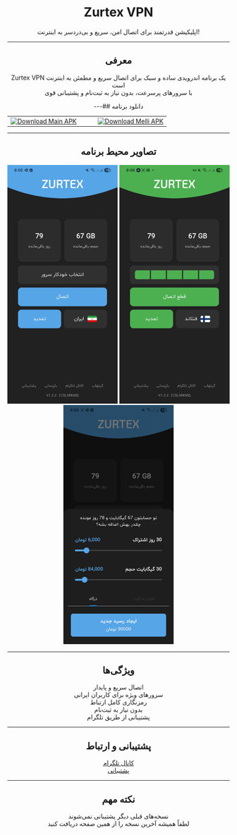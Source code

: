 <h1 align="center">Zurtex VPN</h1>

<p align="center">
  اپلیکیشن قدرتمند برای اتصال امن، سریع و بی‌دردسر به اینترنت!
</p>

---

<div align="center">

## معرفی

Zurtex VPN یک برنامه اندرویدی ساده و سبک برای اتصال سریع و مطمئن به اینترنت است  
با سرورهای پرسرعت، بدون نیاز به ثبت‌نام و پشتیبانی قوی

---## دانلود برنامه

<table align="center">
  <tr>
    <td align="center">
      <a href="https://github.com/AH96HSQ/Zurtex-Releases/releases/download/v1.3.0/zurtexMainV1.3.0.apk">
        <img src="https://img.shields.io/badge/دانلود نسخه اصلی-APK-56A6E7?style=for-the-badge&logo=android&logoColor=white&labelColor=56A6E7" alt="Download Main APK" />
      </a>
    </td>
    <td width="20"></td> <!-- spacing -->
    <td align="center">
      <a href="https://github.com/AH96HSQ/Zurtex-Releases/releases/download/v1.3.0/zurtexMelliV1.1.0.apk">
        <img src="https://img.shields.io/badge/دانلود نسخه ملی-APK-9700FF?style=for-the-badge&logo=android&logoColor=white&labelColor=9700FF" alt="Download Melli APK" />
      </a>
    </td>
  </tr>
</table>


---

## تصاویر محیط برنامه

<p align="center">
  <img src="docs/ScreenShots/ScreenShot (1).jpg" width="250" />
  <img src="docs/ScreenShots/ScreenShot (2).jpg" width="250" />
  <img src="docs/ScreenShots/ScreenShot (3).jpg" width="250" />
</p>

---

## ویژگی‌ها

اتصال سریع و پایدار  
سرورهای ویژه برای کاربران ایرانی  
رمزنگاری کامل ارتباط  
بدون نیاز به ثبت‌نام  
پشتیبانی از طریق تلگرام

---

## پشتیبانی و ارتباط

[کانال تلگرام](https://t.me/ZurtexV2rayApp)  
[پشتیبانی](https://t.me/Zurtexapp)

---

## نکته مهم

نسخه‌های قبلی دیگر پشتیبانی نمی‌شوند  
لطفاً همیشه آخرین نسخه را از همین صفحه دریافت کنید

</div>
